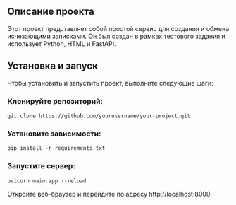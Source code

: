 ## Описание проекта
Этот проект представляет собой простой сервис для создания и обмена исчезающими записками. Он был создан в рамках тестового задания и использует Python, HTML и FastAPI.

## Установка и запуск
Чтобы установить и запустить проект, выполните следующие шаги:

### Клонируйте репозиторий:

`git clone https://github.com/yourusername/your-project.git`

### Установите зависимости:

`pip install -r requirements.txt`
### Запустите сервер:

`uvicorn main:app --reload`

Откройте веб-браузер и перейдите по адресу http://localhost:8000.

